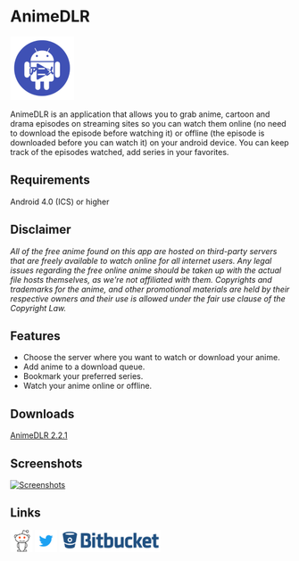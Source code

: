 # AnimeDLR

![AnimeDLR](images/animedlr114.png?style=logoapp "AnimeDLR")

AnimeDLR is an application that allows you to grab anime, cartoon and drama episodes on streaming sites so you can watch them online (no need to download the episode before watching it) or offline (the episode is downloaded before you can watch it) on your android device. You can keep track of the episodes watched, add series in your favorites.

## Requirements
Android 4.0 (ICS) or higher

## Disclaimer
*All of the free anime found on this app are hosted on third-party servers that are freely available to watch online for all internet users. Any legal issues regarding the free online anime should be taken up with the actual file hosts themselves, as we're not affiliated with them. Copyrights and trademarks for the anime, and other promotional materials are held by their respective owners and their use is allowed under the fair use clause of the Copyright Law.*

## Features
* Choose the server where you want to watch or download your anime.
* Add anime to a download queue.
* Bookmark your preferred series.
* Watch your anime online or offline.

## Downloads
[AnimeDLR 2.2.1](https://bitbucket.org/cylonu87/animedlr/downloads/AnimeDLR-2.2.1-full-release.apk)

## Screenshots
<a href="https://imgur.com/a/qIiY2"><img src="http://imgur.com/images/imgur-logo.svg?style=logoimgur" alt="Screenshots" title="AnimeDLR's screenshots" style="max-width:100%" height="40"></a>

## Links
<a href="https://www.reddit.com/r/AnimeDLR/"><img src="images/reddit_alien.png" alt="AnimeDLR's subreddit" title="AnimeDLR's subreddit" style="max-width:100%;" height="40"></a>
<a href="https://twitter.com/Panic_Soft"><img src="images/Twitter_Logo_Blue.png" alt="PanicSoft's twitter" title="PanicSoft's twitter" style="max-width:100%;" height="40"></a>
<a href="https://bitbucket.org/cylonu87/animedlr/issues"><img src="images/bitbucket.png" alt="Bitbucket" title="Issues" style="max-width:100%;" height="40"></a>
